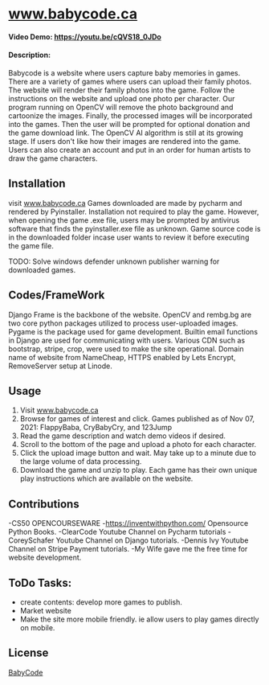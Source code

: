 # www.babycode.ca
#### Video Demo: https://youtu.be/cQVS18_0JDo
#### Description:

Babycode is a website where users capture baby memories in games. There are a variety of games where users can upload their family photos. The website will render their family photos into the game. Follow the instructions on the website and upload one photo per character. Our program running on OpenCV will remove the photo background and cartoonize the images. Finally, the processed images will be incorporated into the games. Then the user will be prompted for optional donation and the game download link.  The OpenCV AI algorithm is still at its growing stage. If users don't like how their images are rendered into the game. Users can also create an account and put in an order for human artists to draw the game characters.



## Installation

visit www.babycode.ca
Games downloaded are made by pycharm and rendered by Pyinstaller. Installation not required to play the game. However, when opening the game .exe file, users may be prompted by antivirus software that finds the pyinstaller.exe file as unknown. Game source code is in the downloaded folder incase user wants to review it before executing the game file. 

TODO:
Solve windows defender unknown publisher warning for downloaded games. 

## Codes/FrameWork

Django Frame is the backbone of the website. OpenCV and rembg.bg are two core python packages utilized to process user-uploaded images. Pygame is the package used for game development. Builtin email functions in Django are used for communicating with users. 
Various CDN such as bootstrap, stripe, crop, were used to make the site operational.
Domain name of website from NameCheap, HTTPS enabled by Lets Encrypt, RemoveServer setup at Linode. 


## Usage

1. Visit www.babycode.ca
2. Browse for games of interest and click. Games published as of Nov 07, 2021: FlappyBaba, CryBabyCry, and 123Jump
3. Read the game description and watch demo videos if desired.
4. Scroll to the bottom of the page and upload a photo for each character. 
5. Click the upload image button and wait. May take up to a minute due to the large volume of data processing. 
6. Download the game and unzip to play. Each game has their own unique play instructions which are available on the website. 

## Contributions

-CS50 OPENCOURSEWARE
-https://inventwithpython.com/ Opensource Python Books.
-ClearCode Youtube Channel on Pycharm tutorials 
-CoreySchafer Youtube Channel on Django tutorials.
-Dennis Ivy Youtube Channel on Stripe Payment tutorials. 
-My Wife gave me the free time for website development.


## ToDo Tasks:
- create contents: develop more games to publish.
- Market website
- Make the site more mobile friendly. ie allow users to play games directly on mobile.


## License
[BabyCode](www.babycode.ca)

